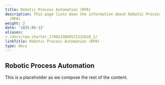 ```yaml
---
title: Robotic Process Automation (RPA)
description: This page lists down the information about Robotic Process Automation
  (RPA)
weight: 2
date: '2025-06-12'
aliases:
- /docs/rpa-charter_1748133860572315610_1/
linkTitle: Robotic Process Automation (RPA)
type: docs
---
```


<link rel="stylesheet" type="text/css" href="/stylesheets/biztech.css" />

## Robotic Process Automation

This is a placeholder as we compose the rest of the content. 

